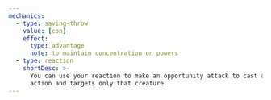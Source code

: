 ```yaml
---
mechanics:
  - type: saving-throw
    value: [con]
    effect:
      type: advantage
      note: to maintain concentration on powers
  - type: reaction
    shortDesc: >-
      You can use your reaction to make an opportunity attack to cast a power that has a casting time of 1
      action and targets only that creature.
---
```

